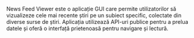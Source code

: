 News Feed Viewer este o aplicație GUI care permite utilizatorilor să vizualizeze cele mai recente știri pe un subiect specific, colectate din diverse surse de știri. Aplicația utilizează API-uri publice pentru a prelua datele și oferă o interfață prietenoasă pentru navigare și lectură.

